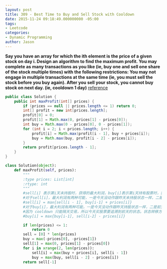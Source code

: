 ```yaml
---
layout: post
title: 309 - Best Time to Buy and Sell Stock with Cooldown
date: 2015-11-24 09:18:49.000000000 -05:00
tags:
- Leetcode
categories:
- Dynamic Programming
author: Jason
---
```

**Say you have an array for which the ith element is the price of a given stock on day i. Design an algorithm to find the maximum profit. You may complete as many transactions as you like (ie, buy one and sell one share of the stock multiple times) with the following restrictions: You may not engage in multiple transactions at the same time (ie, you must sell the stock before you buy again). After you sell your stock, you cannot buy stock on next day. (ie, cooldown 1 day)**
[reference](https://soulmachine.gitbooks.io/algorithm-essentials/java/dp/best-time-to-buy-and-sell-stock-iv.html)


``` java
public class Solution {
    public int maxProfit(int[] prices) {
        if (prices == null || prices.length <= 1) return 0;
        int[] profit = new int[prices.length];
        profit[0] = 0;
        profit[1] = Math.max(0, prices[1] - prices[0]);
        int buy = Math.max(0 - prices[0], 0 - prices[1]);
        for (int i = 2; i < prices.length; i++) {
            profit[i] = Math.max(profit[i - 1], buy + prices[i]);
            buy = Math.max(buy, profit[i - 2] - prices[i]);
        }
        return profit[prices.length - 1];
    }
}
```

``` python
class Solution(object):
    def maxProfit(self, prices):
        """
        :type prices: List[int]
        :rtype: int
        """
        #sell[i] 表示第i天未持股时，获得的最大利润，buy[i]表示第i天持有股票时，获得的最大利润。
        #对于sell[i]，最大利润有两种可能，一是今天没动作跟昨天未持股状态一样，二是今天卖了股票，所以状态转移方程如下：
        #sell[i] = max{sell[i - 1], buy[i-1] + prices[i]}
        #对于buy[i]，最大利润有两种可能，一是今天没动作跟昨天持股状态一样，二是前天卖了股票，今天买了股票，
        #因为 cooldown 只能隔天交易，所以今天买股票要追溯到前天的状态。状态转移方程如下：
        #buy[i] = max{buy[i-1], sell[i-2] - prices[i]}

        if len(prices) <= 1:
            return 0
        sell = [0] * len(prices)
        buy = max(-prices[0], -prices[1])
        sell[1] = max(0, prices[1] - prices[0])
        for i in xrange(2, len(prices)):
            sell[i] = max(buy + prices[i], sell[i - 1])
            buy = max(buy, sell[i - 2] - prices[i])
        return sell[-1]
```
